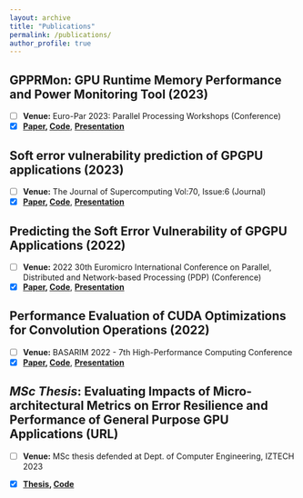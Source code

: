 ```yaml
---
layout: archive
title: "Publications"
permalink: /publications/
author_profile: true
---
```


## GPPRMon: GPU Runtime Memory Performance and Power Monitoring Tool (2023) <br />
- [ ] **Venue:**  Euro-Par 2023: Parallel Processing Workshops (Conference)
- [x] **[Paper](https://scholar.google.com/citations?view_op=view_citation&hl=en&user=uj3eWlIAAAAJ&citation_for_view=uj3eWlIAAAAJ:qjMakFHDy7sC), [Code](https://github.com/parsiyte/GPPRMon)**, [**Presentation**](https://www.youtube.com/watch?v=1jB2UfjsQnw&lc=UgxjLvkXVL4ExfrqC_h4AaABAg)

## Soft error vulnerability prediction of GPGPU applications (2023) <br />
- [ ] **Venue:** The Journal of Supercomputing Vol:70, Issue:6 (Journal)
- [x] **[Paper](https://scholar.google.com/citations?view_op=view_citation&hl=en&user=uj3eWlIAAAAJ&citation_for_view=uj3eWlIAAAAJ:d1gkVwhDpl0C), [Code](https://github.com/BT-MasterThesis/SoftErrorVulnerabilityPrediction-GPGPUs)**, [**Presentation**](https://www.youtube.com/watch?v=ikQxN9-yV-I)

## Predicting the Soft Error Vulnerability of GPGPU Applications (2022) <br />
- [ ] **Venue:** 2022 30th Euromicro International Conference on Parallel, Distributed and Network-based Processing (PDP) (Conference)
- [x] **[Paper](https://scholar.google.com/citations?view_op=view_citation&hl=en&user=uj3eWlIAAAAJ&citation_for_view=uj3eWlIAAAAJ:u-x6o8ySG0sC), [Code](https://github.com/BT-MasterThesis/SoftErrorVulnerabilityPrediction-GPGPUs)**, [**Presentation**](https://www.youtube.com/watch?v=UjibAly2sjY)

## Performance Evaluation of CUDA Optimizations for Convolution Operations (2022) <br />
- [ ] **Venue:** BASARIM 2022 - 7th High-Performance Computing Conference 
- [x] **[Paper](https://scholar.google.com/citations?view_op=view_citation&hl=en&user=uj3eWlIAAAAJ&citation_for_view=uj3eWlIAAAAJ:u5HHmVD_uO8C), [Code](https://github.com/BT-MasterThesis/Optimizing_ConvolutionAlgorithms_CUDA)**, [**Presentation**](https://github.com/BT-MasterThesis/Optimizing_ConvolutionAlgorithms_CUDA/blob/main/Optimization%20for%202D-3DConvolution%20Algorithms%20in%20CUDA%20----%20PRESENTATION.pdf)

## _MSc Thesis_: Evaluating Impacts of Micro-architectural Metrics on Error Resilience and Performance of General Purpose GPU Applications (URL) <br />
- [ ] **Venue:** MSc thesis defended at Dept. of Computer Engineering, IZTECH 2023 
- [x] **[Thesis](https://www.proquest.com/openview/1717ffc4207b95d340d809a87ffe6183/1?pq-origsite=gscholar&cbl=2026366&diss=y), [Code](https://github.com/BT-MasterThesis)**

